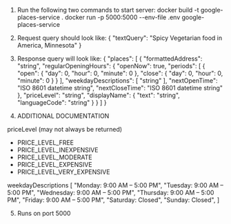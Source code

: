 1) Run the following two commands to start server:
docker build -t google-places-service .
docker run -p 5000:5000 --env-file .env google-places-service

2) Request query should look like:
{
  "textQuery": "Spicy Vegetarian food in America, Minnesota"
}

3) Response query will look like:
{
  "places": [
    {
      "formattedAddress": "string",
      "regularOpeningHours": {
        "openNow": true,
        "periods": [
          {
            "open": {
              "day": 0,
              "hour": 0,
              "minute": 0
            },
            "close": {
              "day": 0,
              "hour": 0,
              "minute": 0
            }
          }
        ],
        "weekdayDescriptions": [
          "string"
        ],
        "nextOpenTime": "ISO 8601 datetime string",
        "nextCloseTime": "ISO 8601 datetime string"
      },
      "priceLevel": "string",
      "displayName": {
        "text": "string",
        "languageCode": "string"
      }
    }
  ]
}

4) ADDITIONAL DOCUMENTATION

priceLevel (may not always be returned)
- PRICE_LEVEL_FREE
- PRICE_LEVEL_INEXPENSIVE
- PRICE_LEVEL_MODERATE
- PRICE_LEVEL_EXPENSIVE
- PRICE_LEVEL_VERY_EXPENSIVE

weekdayDescriptions
[
    "Monday: 9:00 AM – 5:00 PM",
    "Tuesday: 9:00 AM – 5:00 PM",
    "Wednesday: 9:00 AM – 5:00 PM",
    "Thursday: 9:00 AM – 5:00 PM",
    "Friday: 9:00 AM – 5:00 PM",
    "Saturday: Closed",
    "Sunday: Closed",
]

5) Runs on port 5000